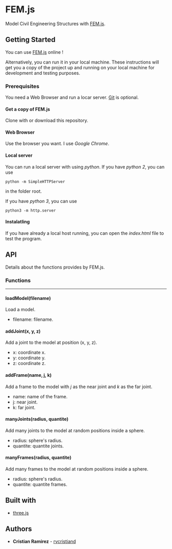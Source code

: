 # FEM.js
Model Civil Engineering Structures with [FEM.js](rvcristiand.github.com/FEM.js).

## Getting Started
You can use [FEM.js](rvcristiand.github.com/FEM.js) online !

Alternatively, you can run it in your local machine. These instructions will get you a copy of the project up and running on your local machine for development and testing purposes.

### Prerequisites
You need a Web Browser and run a locar server. [Git](https://git-scm.com/) is optional.

#### Get a copy of FEM.js
Clone with or download this repository.

#### Web Browser
Use the browser you want. I use _Google Chrome_.

#### Local server
You can run a local server with using _python_. If you have _python 2_, you can use
```
python -m SimpleHTTPServer
```
in the folder root.

If you have _python 3_, you can use
```
python3 -m http.server
```

#### Instalatling
If you have already a local host running, you can open the _index.html_ file to test the program.

## API

Details about the functions provides by FEM.js.

### Functions
---
#### loadModel(filename)
Load a model.
- filename: filename.

#### addJoint(x, y, z)
Add a joint to the model at position (x, y, z).
- x: coordinate x.
- y: coordinate y.
- z: coordinate z.

#### addFrame(name, j, k)
Add a frame to the model with _j_ as the near joint and _k_ as the far joint.
- name: name of the frame.
- j: near joint.
- k: far joint.

#### manyJoints(radius, quantite)
Add many joints to the model at random positions inside a sphere.
- radius: sphere's radius.
- quantite: quantite joints.

#### manyFrames(radius, quantite)
Add many frames to the model at random positions inside a sphere.
- radius: sphere's radius.
- quantite: quantite frames.

## Built with
* [three.js](https://threejs.org/)

## Authors
* **Cristian Ramirez** - [rvcristiand](https://scienti.minciencias.gov.co/cvlac/visualizador/generarCurriculoCv.do?cod_rh=0000122390)
